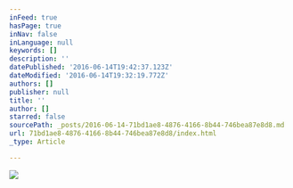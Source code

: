 ```yaml
---
inFeed: true
hasPage: true
inNav: false
inLanguage: null
keywords: []
description: ''
datePublished: '2016-06-14T19:42:37.123Z'
dateModified: '2016-06-14T19:32:19.772Z'
authors: []
publisher: null
title: ''
author: []
starred: false
sourcePath: _posts/2016-06-14-71bd1ae8-4876-4166-8b44-746bea87e8d8.md
url: 71bd1ae8-4876-4166-8b44-746bea87e8d8/index.html
_type: Article

---
```

![](https://the-grid-user-content.s3-us-west-2.amazonaws.com/7f243821-e397-4053-b44b-36c3d436411d.jpg)